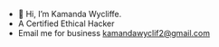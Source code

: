 - 👋 Hi, I’m Kamanda Wycliffe. 
- A Certified Ethical Hacker
- Email me for business kamandawyclif2@gmail.com

<!---
Wyclefo/Wyclefo is a ✨ special ✨ repository because its `README.md` (this file) appears on your GitHub profile.
You can click the Preview link to take a look at your changes.
--->
